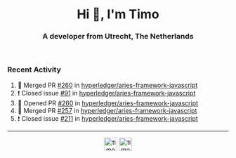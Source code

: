 <h1 align="center">Hi 👋, I'm Timo</h1>
<h3 align="center">A developer from Utrecht, The Netherlands</h3>
<br/>
<!-- https://github.com/rahuldkjain/github-profile-readme-generator --!>

<!--  <p align="left"><img src="https://github-readme-stats.vercel.app/api?username=timoglastra&show_icons=true&count_private=true&" alt="timoglastra" /></p> --!>

<!--
Github language stats
<p align="left"><img src="https://github-readme-stats.vercel.app/api/top-langs/?username=timoglastra&layout=compact" alt="timoglastra" /><p>
-->

<!-- Codestats language stats -->
<!-- <p align="left"><img src="https://codestats-readme.vercel.app/api/top-langs/?username=timoglastra&layout=compact&language_count=12" alt="timoglastra" /><p>    --!>
  
<h3>Recent Activity</h3>

<!--START_SECTION:activity-->
1. 🎉 Merged PR [#260](https://github.com/hyperledger/aries-framework-javascript/pull/260) in [hyperledger/aries-framework-javascript](https://github.com/hyperledger/aries-framework-javascript)
2. ❗️ Closed issue [#91](https://github.com/hyperledger/aries-framework-javascript/issues/91) in [hyperledger/aries-framework-javascript](https://github.com/hyperledger/aries-framework-javascript)
3. 💪 Opened PR [#260](https://github.com/hyperledger/aries-framework-javascript/pull/260) in [hyperledger/aries-framework-javascript](https://github.com/hyperledger/aries-framework-javascript)
4. 🎉 Merged PR [#257](https://github.com/hyperledger/aries-framework-javascript/pull/257) in [hyperledger/aries-framework-javascript](https://github.com/hyperledger/aries-framework-javascript)
5. ❗️ Closed issue [#211](https://github.com/hyperledger/aries-framework-javascript/issues/211) in [hyperledger/aries-framework-javascript](https://github.com/hyperledger/aries-framework-javascript)
<!--END_SECTION:activity-->

---

<p align="center">
<a href="https://twitter.com/timoglastra" target="blank"><img align="center" src="https://cdn.jsdelivr.net/npm/simple-icons@3.0.1/icons/twitter.svg" alt="timoglastra" height="30" width="30" /></a>
<a href="https://linkedin.com/in/timoglastra" target="blank"><img align="center" src="https://cdn.jsdelivr.net/npm/simple-icons@3.0.1/icons/linkedin.svg" alt="timoglastra" height="30" width="30" /></a>
</p>



